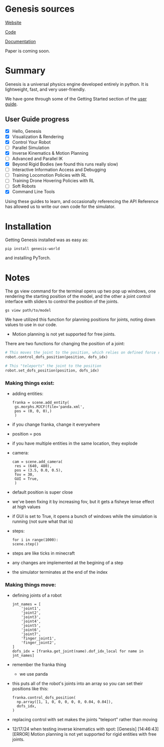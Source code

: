 # Genesis sources
[Website](https://genesis-embodied-ai.github.io/)

[Code](https://github.com/Genesis-Embodied-AI/Genesis)

[Documentation](https://genesis-world.readthedocs.io/en/latest/)

Paper is coming soon.

# Summary
Genesis is a universal physics engine developed entirely in python. It is lightweight, fast, and very user-friendly.

We have gone through some of the Getting Started section of the [user guide](https://genesis-world.readthedocs.io/en/latest/user_guide/index.html).

## User Guide progress
- [x] Hello, Genesis
- [x] Visualization & Rendering
- [x] Control Your Robot
- [ ] Parallel Simulation
- [x] Inverse Kinematics & Motion Planning
- [ ] Advanced and Parallel IK
- [x] Beyond Rigid Bodies (we found this runs really slow)
- [ ] Interactive Information Access and Debugging
- [ ] Training Locomotion Policies with RL
- [ ] Training Drone Hovering Policies with RL
- [ ] Soft Robots
- [x] Command Line Tools

Using these guides to learn, and occasionally referencing the API Reference has allowed us to write our own code for the simulator.

# Installation
Getting Genesis installed was as easy as:
```
pip install genesis-world
```
and installing PyTorch.

# Notes
The gs view command for the terminal opens up two pop up windows, one rendering the starting position of the model, and the other a joint control interface with sliders to control the position of the joints.
```
gs view path/to/model
```
We have utilized this function for planning positions for joints, noting down values to use in our code.

- Motion planning is not yet supported for free joints.

There are two functions for changing the position of a joint:
``` python
# This moves the joint to the position, which relies on defined force ranges
robot.control_dofs_position(position, dofs_idx)

# This "teleports" the joint to the position
robot.set_dofs_position(position, dofs_idx)
```


### Making things exist:

- adding entities:
   ```
   franka = scene.add_entity(
    gs.morphs.MJCF(file='panda.xml',
    pos = (0, 0, 0),)
    )
- if you change franka, change it everywhere
- position = pos
- if you have multiple entities in the same location, they explode

- camera:

   ```
  cam = scene.add_camera(
    res = (640, 480),
    pos = (3.5, 0.0, 0.5),
    fov = 30,
    GUI = True,
    )
- default position is super close
- we've been fixing it by increasing fov, but it gets a fisheye lense effect at high values
- if GUI is set to True, it opens a bunch of windows while the simulation is running (not sure what that is)

- steps:

    ```
    for i in range(1000):
    scene.step()

- steps are like ticks in minecraft
- any changes are implemented at the begining of a step
- the simulator terminates at the end of the index

### Making things move:

- defining joints of a robot

    ```
    jnt_names = [
        'joint1',
        'joint2',
        'joint3',
        'joint4',
        'joint5',
        'joint6',
        'joint7',
        'finger_joint1',
        'finger_joint2',
    ]
    dofs_idx = [franka.get_joint(name).dof_idx_local for name in jnt_names]

- remember the franka thing
  - we use panda
- this puts all of the robot's joints into an array so you can set their positions like this:

  ```
  franka.control_dofs_position(
    np.array([1, 1, 0, 0, 0, 0, 0, 0.04, 0.04]),
    dofs_idx,
  )

- replacing control with set makes the joints "teleport" rather than moving

- 12/17/24 when testing inverse kinematics with spot: [Genesis] [14:46:43] [ERROR] Motion planning is not yet supported for rigid entities with free joints.
